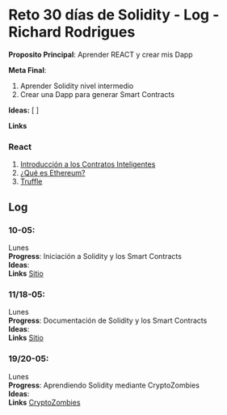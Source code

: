 # Reto 30 días de Solidity - Log - Richard Rodrigues

**Proposito Principal**: Aprender REACT y crear mis Dapp 

**Meta Final**:
1) Aprender Solidity nivel intermedio
2) Crear una Dapp para generar Smart Contracts

**Ideas:** 
  [         ]

**Links**
### React
1. [Introducción a los Contratos Inteligentes](https://solidity-es.readthedocs.io/es/latest/introduction-to-smart-contracts.html)
2. [¿Qué es Ethereum?](https://ethereum.org/es/what-is-ethereum/)
3. [Truffle](https://www.trufflesuite.com/tutorial)


## Log

### 10-05:
Lunes<br>
**Progress**: Iniciación a Solidity y los Smart Contracts<br>
**Ideas**: <br>
**Links** [Sitio](https://github.com/rich1n/30-days-to/blockchain.md)<br>

### 11/18-05:
Lunes<br>
**Progress**: Documentación de Solidity y los Smart Contracts<br>
**Ideas**: <br>
**Links** [Sitio](https://github.com/rich1n/30-days-to/blockchain.md)<br>

### 19/20-05:
Lunes<br>
**Progress**: Aprendiendo Solidity mediante CryptoZombies<br>
**Ideas**: <br>
**Links** [CryptoZombies](https://cryptozombies.io/en/course)<br>
